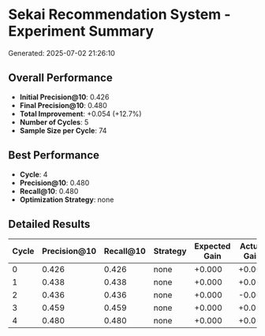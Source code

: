 # Sekai Recommendation System - Experiment Summary

Generated: 2025-07-02 21:26:10

## Overall Performance

- **Initial Precision@10**: 0.426
- **Final Precision@10**: 0.480
- **Total Improvement**: +0.054 (+12.7%)
- **Number of Cycles**: 5
- **Sample Size per Cycle**: 74

## Best Performance

- **Cycle**: 4
- **Precision@10**: 0.480
- **Recall@10**: 0.480
- **Optimization Strategy**: none

## Detailed Results

| Cycle | Precision@10 | Recall@10 | Strategy | Expected Gain | Actual Gain |
|-------|-------------|-----------|----------|---------------|-------------|
| 0 | 0.426 | 0.426 | none | +0.000 | +0.000 |
| 1 | 0.438 | 0.438 | none | +0.000 | +0.012 |
| 2 | 0.436 | 0.436 | none | +0.000 | -0.001 |
| 3 | 0.459 | 0.459 | none | +0.000 | +0.023 |
| 4 | 0.480 | 0.480 | none | +0.000 | +0.020 |